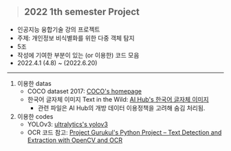 > ## 2022 1th semester Project

- 인공지능 융합기술 강의 프로젝트
- 주제: 개인정보 비식별화를 위한 다중 객체 탐지
- 5조
- 작성에 기여한 부분이 있는 (or 이용한) 코드 모음
- 2022.4.1 (4.8) ~ (2022.6.20)

---

1. 이용한 datas
   - COCO dataset 2017: [COCO's homepage](https://cocodataset.org/)
   - 한국어 글자체 이미지 Text in the Wild: [AI Hub's 한국어 글자체 이미지](https://aihub.or.kr/aidata/133)
     - 관련 파일은 AI Hub의 개방 데이터 이용정책을 고려해 숨김 처리됨.
2. 이용한 codes
   - YOLOv3: [ultralytics's yolov3](https://github.com/ultralytics/yolov3)
   - OCR 코드 참고: [Project Gurukul's Python Project – Text Detection and Extraction with OpenCV and OCR](https://projectgurukul.org/python-text-detection-extraction-opencv-ocr/)
